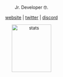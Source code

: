 <p align="center">Jr. Developer 🤓.</p>
<p align="center">
  <a href="sarptra.com" target="_blank">website</a>
  |
  <a href="https://twitter.com/Sarptra_Dev" target="_blank">twitter</a>
  |
  <a href="https://discord.gg/AW5V9Um" target="_blank">discord</a>
</p>

<p align="center">
  <img src="https://github-readme-stats.vercel.app/api?username=sarptra&count_private=true&show_icons=true&theme=dark&hide_border=true" width="50%" height="150px" alt="stats" />
</p>

